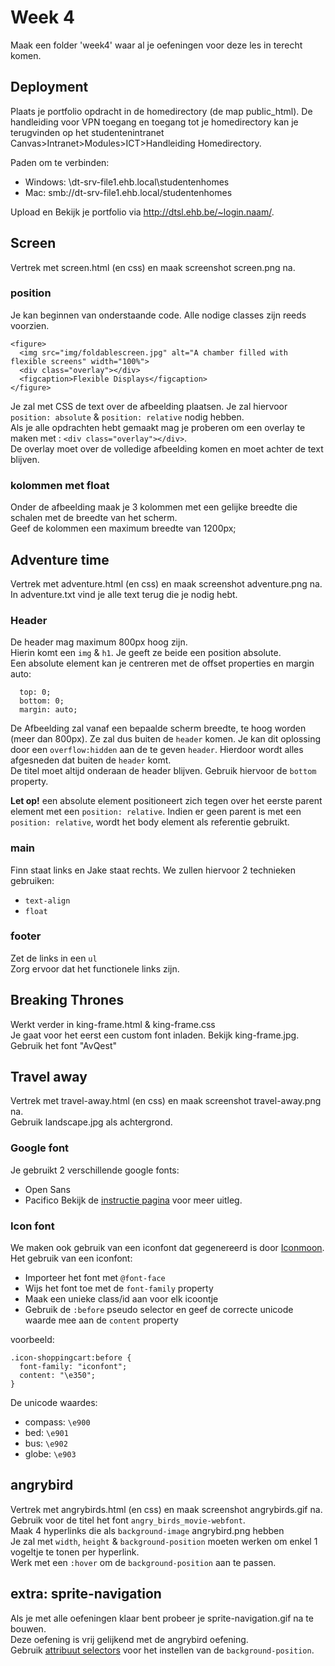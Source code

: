 # Week 4

Maak een folder 'week4' waar al je oefeningen voor deze les in terecht komen.

## Deployment

Plaats je portfolio opdracht in de homedirectory (de map public_html). De handleiding voor VPN toegang en toegang tot je homedirectory kan je terugvinden op het studentenintranet Canvas>Intranet>Modules>ICT>Handleiding Homedirectory.<br>

Paden om te verbinden:
* Windows: \\dt-srv-file1.ehb.local\studentenhomes
* Mac: smb://dt-srv-file1.ehb.local/studentenhomes

Upload en Bekijk je portfolio via http://dtsl.ehb.be/~login.naam/.

## Screen

Vertrek met screen.html (en css) en maak screenshot screen.png na.<br>

### position

Je kan beginnen van onderstaande code. Alle nodige classes zijn reeds voorzien.
````
<figure>
  <img src="img/foldablescreen.jpg" alt="A chamber filled with flexible screens" width="100%">
  <div class="overlay"></div>
  <figcaption>Flexible Displays</figcaption>
</figure>
````
Je zal met CSS de text over de afbeelding plaatsen. Je zal hiervoor `position: absolute` & `position: relative` nodig hebben.<br>
Als je alle opdrachten hebt gemaakt mag je proberen om een overlay te maken met : `<div class="overlay"></div>`. <br>
De overlay moet over de volledige afbeelding komen en moet achter de text blijven.

### kolommen met float

Onder de afbeelding maak je 3 kolommen met een gelijke breedte die schalen met de breedte van het scherm.<br>
Geef de kolommen een maximum breedte van 1200px;


## Adventure time

Vertrek met adventure.html (en css) en maak screenshot adventure.png na.<br>
In adventure.txt vind je alle text terug die je nodig hebt.<br>

### Header
De header mag maximum 800px hoog zijn.<br>
Hierin komt een `img` & `h1`. Je geeft ze beide een position absolute.<br>
Een absolute element kan je centreren met de offset properties en margin auto:
````
  top: 0;
  bottom: 0;
  margin: auto;
````
De Afbeelding zal vanaf een bepaalde scherm breedte, te hoog worden (meer dan 800px). Ze zal dus buiten de `header` komen.
Je kan dit oplossing door een `overflow:hidden` aan de te geven `header`. Hierdoor wordt alles afgesneden dat buiten de `header` komt.<br>
De titel moet altijd onderaan de header blijven. Gebruik hiervoor de `bottom` property.

**Let op!** een absolute element positioneert zich tegen over het eerste parent element met een `position: relative`. Indien er geen parent is met een `position: relative`, wordt het body element als referentie gebruikt.

### main

Finn staat links en Jake staat rechts. We zullen hiervoor 2 technieken gebruiken:
* `text-align`
* `float`

### footer

Zet de links in een `ul`<br>
Zorg ervoor dat het functionele links zijn.

## Breaking Thrones

Werkt verder in king-frame.html &  king-frame.css<br>
Je gaat voor het eerst een custom font inladen. Bekijk king-frame.jpg.<br>
Gebruik het font "AvQest"

## Travel away

Vertrek met travel-away.html (en css) en maak screenshot travel-away.png na.<br>
Gebruik landscape.jpg als achtergrond.

### Google font

Je gebruikt 2 verschillende google fonts:
* Open Sans
* Pacifico
Bekijk de [instructie pagina](https://fonts.google.com/specimen/Pacifico?selection.family=Open+Sans|Pacifico) voor meer uitleg.

### Icon font

We maken ook gebruik van een iconfont dat gegenereerd is door [Iconmoon](https://icomoon.io/app/#/select).<br>
Het gebruik van een iconfont:
* Importeer het font met `@font-face`
* Wijs het font toe met de `font-family` property
* Maak een unieke class/id aan voor elk icoontje
* Gebruik de `:before` pseudo selector en geef de correcte unicode waarde mee aan de `content` property

voorbeeld:
````
.icon-shoppingcart:before {
  font-family: "iconfont";
  content: "\e350";
}
````

De unicode waardes:
* compass: `\e900`
* bed: `\e901`
* bus: `\e902`
* globe: `\e903`



## angrybird

Vertrek met angrybirds.html (en css) en maak screenshot angrybirds.gif na.<br>
Gebruik voor de titel het font `angry_birds_movie-webfont`.<br>
Maak 4 hyperlinks die als `background-image` angrybird.png hebben<br>
Je zal met `width`, `height` & `background-position` moeten werken om enkel 1 vogeltje te tonen per hyperlink.<br>
Werk met een `:hover` om de `background-position` aan te passen.

## extra: sprite-navigation

Als je met alle oefeningen klaar bent probeer je sprite-navigation.gif na te bouwen.<br>
Deze oefening is vrij gelijkend met de angrybird oefening.<br>
Gebruik [attribuut selectors](https://www.w3schools.com/css/css_attribute_selectors.asp) voor het instellen van de `background-position`.
